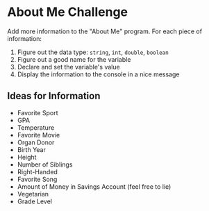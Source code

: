 # About Me Challenge
Add more information to the "About Me" program. For each piece of information:

1. Figure out the data type: `string`, `int`, `double`, `boolean`
1. Figure out a good name for the variable
1. Declare and set the variable's value
1. Display the information to the console in a nice message

## Ideas for Information
- Favorite Sport
- GPA
- Temperature
- Favorite Movie
- Organ Donor
- Birth Year
- Height
- Number of Siblings
- Right-Handed
- Favorite Song
- Amount of Money in Savings Account (feel free to lie)
- Vegetarian
- Grade Level
